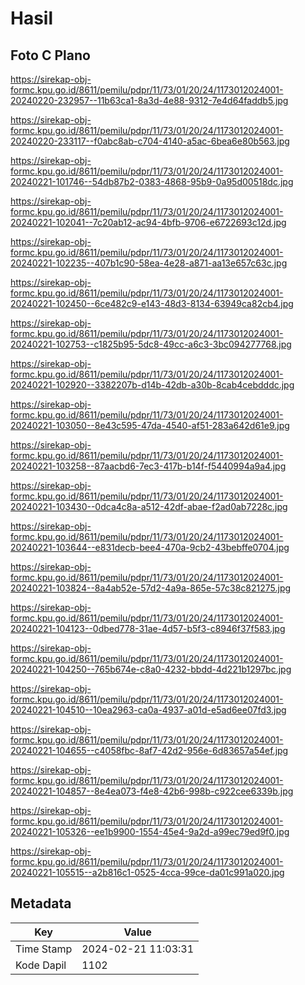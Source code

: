 # Hasil

## Foto C Plano

https://sirekap-obj-formc.kpu.go.id/8611/pemilu/pdpr/11/73/01/20/24/1173012024001-20240220-232957--11b63ca1-8a3d-4e88-9312-7e4d64faddb5.jpg

https://sirekap-obj-formc.kpu.go.id/8611/pemilu/pdpr/11/73/01/20/24/1173012024001-20240220-233117--f0abc8ab-c704-4140-a5ac-6bea6e80b563.jpg

https://sirekap-obj-formc.kpu.go.id/8611/pemilu/pdpr/11/73/01/20/24/1173012024001-20240221-101746--54db87b2-0383-4868-95b9-0a95d00518dc.jpg

https://sirekap-obj-formc.kpu.go.id/8611/pemilu/pdpr/11/73/01/20/24/1173012024001-20240221-102041--7c20ab12-ac94-4bfb-9706-e6722693c12d.jpg

https://sirekap-obj-formc.kpu.go.id/8611/pemilu/pdpr/11/73/01/20/24/1173012024001-20240221-102235--407b1c90-58ea-4e28-a871-aa13e657c63c.jpg

https://sirekap-obj-formc.kpu.go.id/8611/pemilu/pdpr/11/73/01/20/24/1173012024001-20240221-102450--6ce482c9-e143-48d3-8134-63949ca82cb4.jpg

https://sirekap-obj-formc.kpu.go.id/8611/pemilu/pdpr/11/73/01/20/24/1173012024001-20240221-102753--c1825b95-5dc8-49cc-a6c3-3bc094277768.jpg

https://sirekap-obj-formc.kpu.go.id/8611/pemilu/pdpr/11/73/01/20/24/1173012024001-20240221-102920--3382207b-d14b-42db-a30b-8cab4cebdddc.jpg

https://sirekap-obj-formc.kpu.go.id/8611/pemilu/pdpr/11/73/01/20/24/1173012024001-20240221-103050--8e43c595-47da-4540-af51-283a642d61e9.jpg

https://sirekap-obj-formc.kpu.go.id/8611/pemilu/pdpr/11/73/01/20/24/1173012024001-20240221-103258--87aacbd6-7ec3-417b-b14f-f5440994a9a4.jpg

https://sirekap-obj-formc.kpu.go.id/8611/pemilu/pdpr/11/73/01/20/24/1173012024001-20240221-103430--0dca4c8a-a512-42df-abae-f2ad0ab7228c.jpg

https://sirekap-obj-formc.kpu.go.id/8611/pemilu/pdpr/11/73/01/20/24/1173012024001-20240221-103644--e831decb-bee4-470a-9cb2-43bebffe0704.jpg

https://sirekap-obj-formc.kpu.go.id/8611/pemilu/pdpr/11/73/01/20/24/1173012024001-20240221-103824--8a4ab52e-57d2-4a9a-865e-57c38c821275.jpg

https://sirekap-obj-formc.kpu.go.id/8611/pemilu/pdpr/11/73/01/20/24/1173012024001-20240221-104123--0dbed778-31ae-4d57-b5f3-c8946f37f583.jpg

https://sirekap-obj-formc.kpu.go.id/8611/pemilu/pdpr/11/73/01/20/24/1173012024001-20240221-104250--765b674e-c8a0-4232-bbdd-4d221b1297bc.jpg

https://sirekap-obj-formc.kpu.go.id/8611/pemilu/pdpr/11/73/01/20/24/1173012024001-20240221-104510--10ea2963-ca0a-4937-a01d-e5ad6ee07fd3.jpg

https://sirekap-obj-formc.kpu.go.id/8611/pemilu/pdpr/11/73/01/20/24/1173012024001-20240221-104655--c4058fbc-8af7-42d2-956e-6d83657a54ef.jpg

https://sirekap-obj-formc.kpu.go.id/8611/pemilu/pdpr/11/73/01/20/24/1173012024001-20240221-104857--8e4ea073-f4e8-42b6-998b-c922cee6339b.jpg

https://sirekap-obj-formc.kpu.go.id/8611/pemilu/pdpr/11/73/01/20/24/1173012024001-20240221-105326--ee1b9900-1554-45e4-9a2d-a99ec79ed9f0.jpg

https://sirekap-obj-formc.kpu.go.id/8611/pemilu/pdpr/11/73/01/20/24/1173012024001-20240221-105515--a2b816c1-0525-4cca-99ce-da01c991a020.jpg


## Metadata

| Key        | Value               |
| ---------- | ------------------- |
| Time Stamp | 2024-02-21 11:03:31 |
| Kode Dapil | 1102                |



